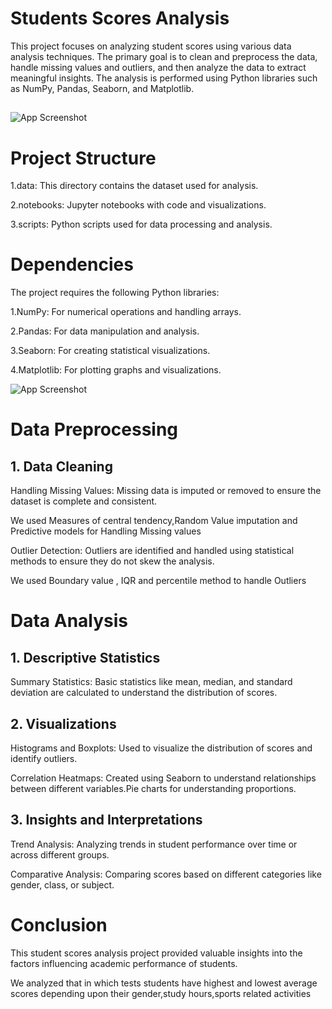 
# Students Scores Analysis

This project focuses on analyzing student scores using various data analysis techniques. The primary goal is to clean and preprocess the data, handle missing values and outliers, and then analyze the data to extract meaningful insights. The analysis is performed using Python libraries such as NumPy, Pandas, Seaborn, and Matplotlib.


##


![App Screenshot](https://encrypted-tbn0.gstatic.com/images?q=tbn:ANd9GcRz9oJVelKQoNiUgNK1EcGlLTS_XCEY5R6zDA&usqp=CAU)


# Project Structure
 1.data: This directory contains the dataset used for analysis.

 2.notebooks: Jupyter notebooks with code and visualizations.

 3.scripts: Python scripts used for data processing and analysis.


# Dependencies

The project requires the following Python libraries:

1.NumPy: For numerical operations and handling    arrays.

2.Pandas: For data manipulation and analysis.

3.Seaborn: For creating statistical visualizations.

4.Matplotlib: For plotting graphs and visualizations.



![App Screenshot](https://encrypted-tbn0.gstatic.com/images?q=tbn:ANd9GcTBw_zADGf8kWZBM_OCDNBoQL4Bshx6ltVmjcE-YZjMCaAeODllAAPg-jw&s=10)


# Data Preprocessing

## 1. Data Cleaning
Handling Missing Values: Missing data is imputed or removed to ensure the dataset is complete and consistent.

We used Measures of central tendency,Random Value imputation and Predictive models for Handling Missing values 


Outlier Detection: Outliers are identified and handled using statistical methods to ensure they do not skew the analysis.

We used Boundary value , IQR and percentile method to handle Outliers

# Data Analysis
## 1. Descriptive Statistics
Summary Statistics: Basic statistics like mean, median, and standard deviation are calculated to understand the distribution of scores.

## 2. Visualizations
Histograms and Boxplots: Used to visualize the distribution of scores and identify outliers.

Correlation Heatmaps: Created using Seaborn to understand relationships between different variables.Pie charts for understanding proportions.

## 3. Insights and Interpretations
Trend Analysis: Analyzing trends in student performance over time or across different groups.

Comparative Analysis: Comparing scores based on different categories like gender, class, or subject.


# Conclusion 
This student scores analysis project provided valuable insights into the factors influencing academic performance of students.

We analyzed that in which tests students have highest and lowest average scores depending upon their gender,study hours,sports related activities

